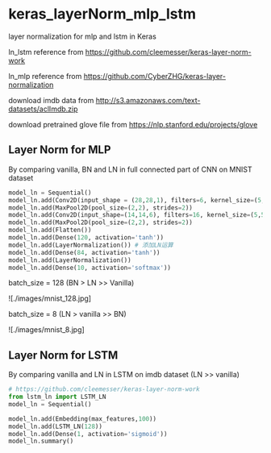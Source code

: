 # keras_layerNorm_mlp_lstm
layer normalization for mlp and lstm in Keras

ln_lstm reference from https://github.com/cleemesser/keras-layer-norm-work

ln_mlp reference from https://github.com/CyberZHG/keras-layer-normalization

download imdb data from http://s3.amazonaws.com/text-datasets/aclImdb.zip

download pretrained glove file from https://nlp.stanford.edu/projects/glove

## Layer Norm for MLP

By comparing vanilla, BN and LN in full connected part of CNN on MNIST dataset

```py
model_ln = Sequential()
model_ln.add(Conv2D(input_shape = (28,28,1), filters=6, kernel_size=(5,5), padding='valid', activation='tanh'))
model_ln.add(MaxPool2D(pool_size=(2,2), strides=2))
model_ln.add(Conv2D(input_shape=(14,14,6), filters=16, kernel_size=(5,5), padding='valid', activation='tanh'))
model_ln.add(MaxPool2D(pool_size=(2,2), strides=2))
model_ln.add(Flatten())
model_ln.add(Dense(120, activation='tanh'))
model_ln.add(LayerNormalization()) # 添加LN运算
model_ln.add(Dense(84, activation='tanh'))
model_ln.add(LayerNormalization())
model_ln.add(Dense(10, activation='softmax'))
```

batch_size = 128 (BN > LN >> Vanilla)

![./images/mnist_128.jpg]

batch_size = 8 (LN > vanilla >> BN)

![./images/mnist_8.jpg]

## Layer Norm for LSTM

By comparing vanilla and LN in LSTM on imdb dataset (LN >> vanilla)

```py
# https://github.com/cleemesser/keras-layer-norm-work
from lstm_ln import LSTM_LN
model_ln = Sequential()

model_ln.add(Embedding(max_features,100))
model_ln.add(LSTM_LN(128))
model_ln.add(Dense(1, activation='sigmoid'))
model_ln.summary()
```
